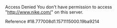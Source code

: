 Access Denied You don't have permission to access "http://www.nike.com/" on this server.

Reference #18.777008d1.1571115000.19ba9214